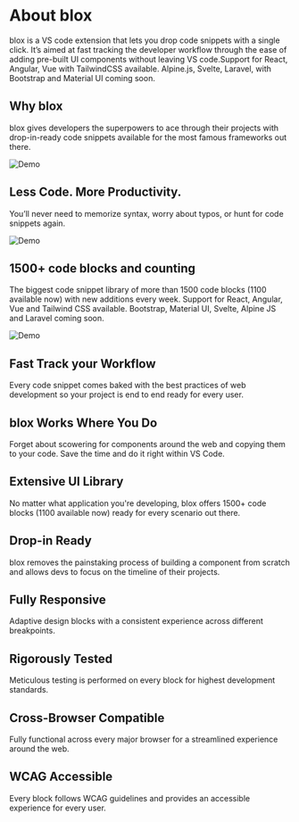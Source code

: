 # About blox

blox is a VS code extension that lets you drop code snippets with a single click. It’s aimed at fast tracking the developer workflow through the ease of adding pre-built UI components without leaving VS code.Support for React, Angular, Vue with TailwindCSS available. Alpine.js, Svelte, Laravel, with Bootstrap and Material UI coming soon.

## Why blox

blox gives developers the superpowers to ace through their projects with drop-in-ready code snippets available for the most famous frameworks out there.

![Demo](https://tuk-cdn.s3.amazonaws.com/can-uploader/01_why_blox.gif)

## Less Code. More Productivity.

You’ll never need to memorize syntax, worry about typos, or hunt for code snippets again.

![Demo](https://tuk-cdn.s3.amazonaws.com/can-uploader/03_less_code_more_productivity.gif)

## 1500+ code blocks and counting

The biggest code snippet library of more than 1500 code blocks (1100 available now) with new additions every week. Support for React, Angular, Vue and Tailwind CSS available. Bootstrap, Material UI, Svelte, Alpine JS and Laravel coming soon.

![Demo](https://tuk-cdn.s3.amazonaws.com/can-uploader/04_1500_code_blocks_and_counting.gif)

## Fast Track your Workflow

Every code snippet comes baked with the best practices of web development so your project is end to end ready for every user.

## blox Works Where You Do

Forget about scowering for components around the web and copying them to your code. Save the time and do it right within VS Code.

## Extensive UI Library

No matter what application you're developing, blox offers 1500+ code blocks (1100 available now) ready for every scenario out there.

## Drop-in Ready

blox removes the painstaking process of building a component from scratch and allows devs to focus on the timeline of their projects.

## Fully Responsive

Adaptive design blocks with a consistent experience across different breakpoints.

## Rigorously Tested

Meticulous testing is performed on every block for highest development standards.

## Cross-Browser Compatible

Fully functional across every major browser for a streamlined experience around the web.

## WCAG Accessible

Every block follows WCAG guidelines and provides an accessible experience for every user.
